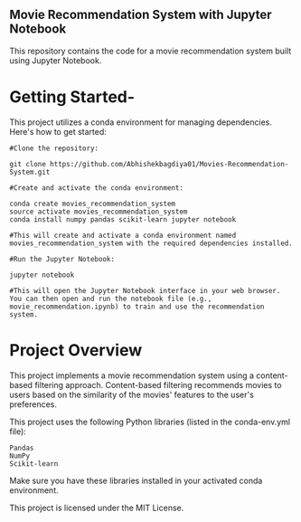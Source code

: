 ## Movie Recommendation System with Jupyter Notebook

This repository contains the code for a movie recommendation system built using Jupyter Notebook.

# Getting Started-
This project utilizes a conda environment for managing dependencies. Here's how to get started:

    #Clone the repository:

    git clone https://github.com/Abhishekbagdiya01/Movies-Recommendation-System.git

    #Create and activate the conda environment:

    conda create movies_recommendation_system  
    source activate movies_recommendation_system 
    conda install numpy pandas scikit-learn jupyter notebook

    #This will create and activate a conda environment named movies_recommendation_system with the required dependencies installed.

    #Run the Jupyter Notebook:

    jupyter notebook

    #This will open the Jupyter Notebook interface in your web browser. You can then open and run the notebook file (e.g., movie_recommendation.ipynb) to train and use the recommendation system.


# Project Overview
This project implements a movie recommendation system using a content-based filtering approach. Content-based filtering recommends movies to users based on the similarity of the movies' features to the user's preferences.

This project uses the following Python libraries (listed in the conda-env.yml file):

    Pandas
    NumPy
    Scikit-learn 

Make sure you have these libraries installed in your activated conda environment.

This project is licensed under the MIT License.
